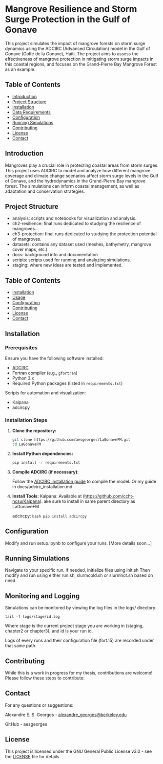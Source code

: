 # Mangrove Resilience and Storm Surge Protection in the Gulf of Gonave 

This project simulates the impact of mangrove forests on storm surge dynamics using the ADCIRC (Advanced Circulation) model in the Gulf of Gonave (Golfe de la Gonave), Haiti. The project aims to assess the effectiveness of mangrove protection in mitigating storm surge impacts in this coastal regions, and focuses on the Grand-Pierre Bay Mangrove Forest as an example. 

## Table of Contents

- [Introduction](#introduction)
- [Project Structure](#project-structure)
- [Installation](#installation)
- [Data Requirements](#data-requirements)
- [Configuration](#configuration)
- [Running Simulations](#running-simulations)
- [Contributing](#contributing)
- [License](#license)
- [Contact](#contact)

## Introduction

Mangroves play a crucial role in protecting coastal areas from storm surges. This project uses ADCIRC to model and analyze how different mangrove coverage and climate change scenarios affect storm surge levels in the Gulf of Gonave, and the hydrodynamics in the Grand-Pierre Bay mangrove forest. The simulations can inform coastal management, as well as adaptation and conservation strategies.

## Project Structure

- analysis: scripts and notebooks for visualization and analysis.
- ch2-resilience: final runs dedicated to studying the resilience of mangroves.
- ch3-protection: final runs dedicated to studying the protection potential of mangroves.
- datasets: contains any dataset used (meshes, bathymetry, mangrove cover maps, etc.)
- docs: background info and documentation
- scripts: scripts used for running and analyzing simulations.
- staging: where new ideas are tested and implemented.

## Table of Contents

- [Installation](#installation)
- [Usage](#usage)
- [Configuration](#configuration)
- [Contributing](#contributing)
- [License](#license)
- [Contact](#contact)

## Installation

### Prerequisites

Ensure you have the following software installed:

- [ADCIRC](https://adcirc.org/)
- Fortran compiler (e.g., `gfortran`)
- Python 3.x
- Required Python packages (listed in `requirements.txt`)

Scripts for automation and visualization:
- Kalpana 
- adcircpy

### Installation Steps

1. **Clone the repository:**

    ```bash
    git clone https://github.com/aesgeorges/LaGonaveFM.git
    cd LaGonaveFM
    ```

2. **Install Python dependencies:**

    ```bash
    pip install -r requirements.txt
    ```

3. **Compile ADCIRC (if necessary):**

    Follow the [ADCIRC installation guide](https://adcirc.org/installation/) to compile the model. Or my guide in docs/adcirc_installation.md

4. **Install Tools:**
    Kalpana: Available at (https://github.com/ccht-ncsu/Kalpana).
    ake sure to install in same parent directory as LaGonaveFM

    adcircpy: ```bash pip install adcircpy```

## Configuration

Modify and run setup.ipynb to configure your runs. 
[More details soon...]

## Running Simulations

Navigate to your specific run. If needed, initialize files using init.sh
Then modify and run using either run.sh, slurmcold.sh or slurmhot.sh based on need.

## Monitoring and Logging
Simulations can be monitored by viewing the log files in the logs/ directory:

    tail -f logs/stage/id.log

Where stage is the current project stage you are working in (staging, chapter2 or chapter3), and id is your run id. 

Logs of every runs and their configuration file (fort.15) are recorded under that same path. 

## Contributing

While this is a work in progress for my thesis, contributions are welcome! Please follow these steps to contribute:


## Contact
For any questions or suggestions:

Alexandre E. S. Georges - alexandre_georges@berkeley.edu

GitHub - aesgeorges


## License

This project is licensed under the GNU General Public License v3.0 - see the [LICENSE](LICENSE) file for details.
